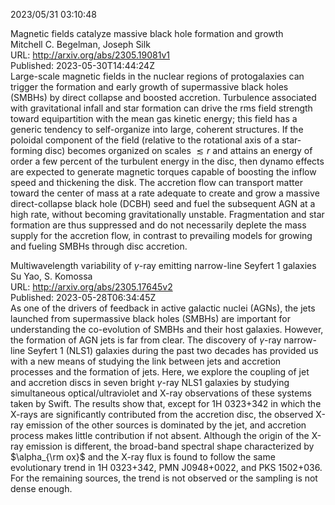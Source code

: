 2023/05/31 03:10:48  

Magnetic fields catalyze massive black hole formation and growth  
Mitchell C. Begelman, Joseph Silk  
URL: http://arxiv.org/abs/2305.19081v1  
Published: 2023-05-30T14:44:24Z  
  Large-scale magnetic fields in the nuclear regions of protogalaxies can trigger the formation and early growth of supermassive black holes (SMBHs) by direct collapse and boosted accretion. Turbulence associated with gravitational infall and star formation can drive the rms field strength toward equipartition with the mean gas kinetic energy; this field has a generic tendency to self-organize into large, coherent structures. If the poloidal component of the field (relative to the rotational axis of a star-forming disc) becomes organized on scales $\lesssim r$ and attains an energy of order a few percent of the turbulent energy in the disc, then dynamo effects are expected to generate magnetic torques capable of boosting the inflow speed and thickening the disk. The accretion flow can transport matter toward the center of mass at a rate adequate to create and grow a massive direct-collapse black hole (DCBH) seed and fuel the subsequent AGN at a high rate, without becoming gravitationally unstable. Fragmentation and star formation are thus suppressed and do not necessarily deplete the mass supply for the accretion flow, in contrast to prevailing models for growing and fueling SMBHs through disc accretion.   

Multiwavelength variability of $γ$-ray emitting narrow-line Seyfert
  1 galaxies  
Su Yao, S. Komossa  
URL: http://arxiv.org/abs/2305.17645v2  
Published: 2023-05-28T06:34:45Z  
  As one of the drivers of feedback in active galactic nuclei (AGNs), the jets launched from supermassive black holes (SMBHs) are important for understanding the co-evolution of SMBHs and their host galaxies. However, the formation of AGN jets is far from clear. The discovery of $\gamma$-ray narrow-line Seyfert 1 (NLS1) galaxies during the past two decades has provided us with a new means of studying the link between jets and accretion processes and the formation of jets. Here, we explore the coupling of jet and accretion discs in seven bright $\gamma$-ray NLS1 galaxies by studying simultaneous optical/ultraviolet and X-ray observations of these systems taken by Swift. The results show that, except for 1H 0323+342 in which the X-rays are significantly contributed from the accretion disc, the observed X-ray emission of the other sources is dominated by the jet, and accretion process makes little contribution if not absent. Although the origin of the X-ray emission is different, the broad-band spectral shape characterized by $\alpha_{\rm ox}$ and the X-ray flux is found to follow the same evolutionary trend in 1H 0323+342, PMN J0948+0022, and PKS 1502+036. For the remaining sources, the trend is not observed or the sampling is not dense enough.   

